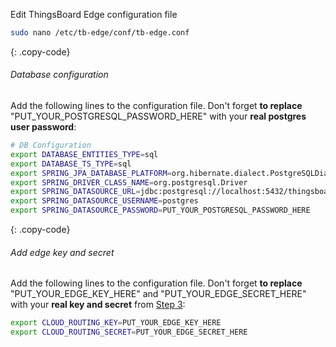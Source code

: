 Edit ThingsBoard Edge configuration file 
```bash 
sudo nano /etc/tb-edge/conf/tb-edge.conf
``` 
{: .copy-code}

###### Database configuration
Add the following lines to the configuration file. Don't forget **to replace** "PUT_YOUR_POSTGRESQL_PASSWORD_HERE" with your **real postgres user password**:

```bash
# DB Configuration 
export DATABASE_ENTITIES_TYPE=sql
export DATABASE_TS_TYPE=sql
export SPRING_JPA_DATABASE_PLATFORM=org.hibernate.dialect.PostgreSQLDialect
export SPRING_DRIVER_CLASS_NAME=org.postgresql.Driver
export SPRING_DATASOURCE_URL=jdbc:postgresql://localhost:5432/thingsboard-edge
export SPRING_DATASOURCE_USERNAME=postgres
export SPRING_DATASOURCE_PASSWORD=PUT_YOUR_POSTGRESQL_PASSWORD_HERE
```
{: .copy-code}

###### Add edge key and secret
Add the following lines to the configuration file. 
Don't forget **to replace** "PUT_YOUR_EDGE_KEY_HERE" and "PUT_YOUR_EDGE_SECRET_HERE" with your **real key and secret** from [Step 3](#step-3-create-edge-and-get-credentials):
 ```bash
export CLOUD_ROUTING_KEY=PUT_YOUR_EDGE_KEY_HERE
export CLOUD_ROUTING_SECRET=PUT_YOUR_EDGE_SECRET_HERE
```

